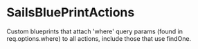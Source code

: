 SailsBluePrintActions
=====================

Custom blueprints that attach 'where' query params (found in req.options.where) to all actions, include those that use findOne.
